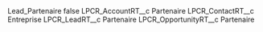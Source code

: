 <?xml version="1.0" encoding="UTF-8"?>
<CustomMetadata xmlns="http://soap.sforce.com/2006/04/metadata" xmlns:xsi="http://www.w3.org/2001/XMLSchema-instance" xmlns:xsd="http://www.w3.org/2001/XMLSchema">
    <label>Lead_Partenaire</label>
    <protected>false</protected>
    <values>
        <field>LPCR_AccountRT__c</field>
        <value xsi:type="xsd:string">Partenaire</value>
    </values>
    <values>
        <field>LPCR_ContactRT__c</field>
        <value xsi:type="xsd:string">Entreprise</value>
    </values>
    <values>
        <field>LPCR_LeadRT__c</field>
        <value xsi:type="xsd:string">Partenaire</value>
    </values>
    <values>
        <field>LPCR_OpportunityRT__c</field>
        <value xsi:type="xsd:string">Partenaire</value>
    </values>
</CustomMetadata>
